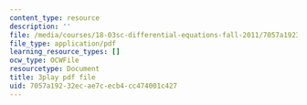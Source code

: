 ```yaml
---
content_type: resource
description: ''
file: /media/courses/18-03sc-differential-equations-fall-2011/7057a19232ecae7cecb4cc474001c427_uNOyxQwIV8o.pdf
file_type: application/pdf
learning_resource_types: []
ocw_type: OCWFile
resourcetype: Document
title: 3play pdf file
uid: 7057a192-32ec-ae7c-ecb4-cc474001c427
---
```

